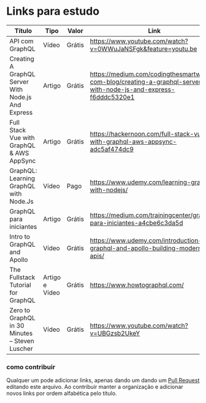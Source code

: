 # Links para estudo

 Título | Tipo | Valor | Link
------- | ------ | ---- | ------
API com GraphQL | Vídeo | Grátis | https://www.youtube.com/watch?v=0WWuJaNSFgk&feature=youtu.be
Creating A GraphQL Server With Node.js And Express | Artigo | Grátis | https://medium.com/codingthesmartway-com-blog/creating-a-graphql-server-with-node-js-and-express-f6dddc5320e1
Full Stack Vue with GraphQL & AWS AppSync | Artigo | Grátis | https://hackernoon.com/full-stack-vue-with-graphql-aws-appsync-adc5af474dc9
GraphQL: Learning GraphQL with Node.Js | Vídeo | Pago | https://www.udemy.com/learning-graphql-with-nodejs/
GraphQL para iniciantes | Artigo | Grátis | https://medium.com/trainingcenter/graphql-para-iniciantes-a4cbe6c3da5d
Intro to GraphQL and Apollo| Vídeo | Grátis | https://www.udemy.com/introduction-to-graphql-and-apollo-building-modern-apis/
The Fullstack Tutorial for GraphQL | Artigo e Vídeo | Grátis | https://www.howtographql.com/
Zero to GraphQL in 30 Minutes – Steven Luscher | Vídeo | Grátis | https://www.youtube.com/watch?v=UBGzsb2UkeY



### como contribuir
Qualquer um pode adicionar links, apenas dando um dando um [Pull Request](https://blog.da2k.com.br/2015/02/04/git-e-github-do-clone-ao-pull-request/) editando este arquivo. Ao contribuir manter a organização e adicionar novos links por ordem alfabética pelo título.
